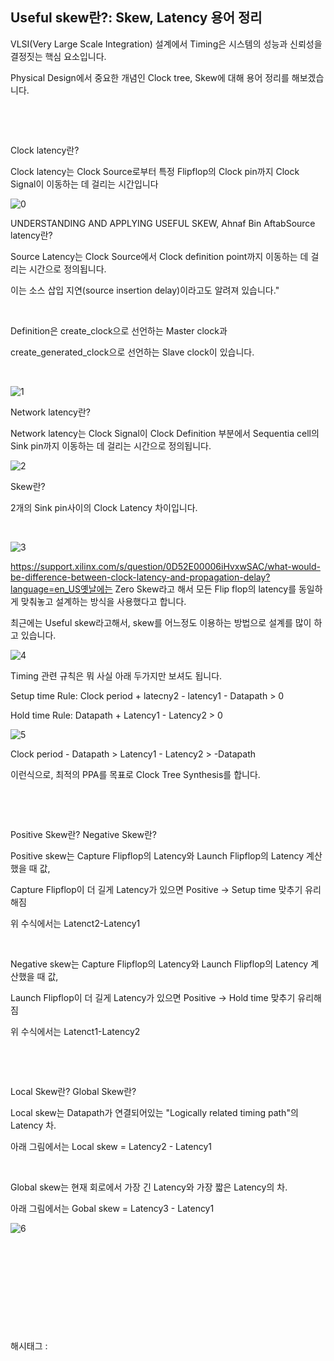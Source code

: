 ## Useful skew란?: Skew, Latency 용어 정리

VLSI(Very Large Scale Integration) 설계에서 Timing은 시스템의 성능과 신뢰성을 결정짓는 핵심 요소입니다.

Physical Design에서 중요한 개념인 Clock tree, Skew에 대해 용어 정리를 해보겠습니다.

​

​

Clock latency란?

Clock latency는 Clock Source로부터 특정 Flipflop의 Clock pin까지 Clock Signal이 이동하는 데 걸리는 시간입니다

![0](./asset/0.png)

UNDERSTANDING AND APPLYING USEFUL SKEW, Ahnaf Bin AftabSource latency란?

Source Latency는 Clock Source에서 Clock definition point까지 이동하는 데 걸리는 시간으로 정의됩니다.

이는 소스 삽입 지연(source insertion delay)이라고도 알려져 있습니다."

​

Definition은 create_clock으로 선언하는 Master clock과

create_generated_clock으로 선언하는 Slave clock이 있습니다.

​

![1](./asset/1.png)

Network latency란?

Network latency는 Clock Signal이 Clock Definition 부분에서 Sequentia cell의 Sink pin까지 이동하는 데 걸리는 시간으로 정의됩니다.

![2](./asset/2.png)

Skew란?

2개의 Sink pin사이의 Clock Latency 차이입니다.

​

![3](./asset/3.png)

https://support.xilinx.com/s/question/0D52E00006iHvxwSAC/what-would-be-difference-between-clock-latency-and-propagation-delay?language=en_US옛날에는 Zero Skew라고 해서 모든 Flip flop의 latency를 동일하게 맞춰놓고 설계하는 방식을 사용했다고 합니다.

최근에는 Useful skew라고해서, skew를 어느정도 이용하는 방법으로 설계를 많이 하고 있습니다.

![4](./asset/4.png)

Timing 관련 규칙은 뭐 사실 아래 두가지만 보셔도 됩니다.

Setup time Rule: Clock period + latecny2 - latency1 - Datapath > 0

Hold time Rule: Datapath + Latency1 - Latency2 > 0

![5](./asset/5.png)

Clock period - Datapath >  Latency1 - Latency2 > -Datapath

이런식으로, 최적의 PPA를 목표로 Clock Tree Synthesis를 합니다.

​

​

Positive Skew란? Negative Skew란?

Positive skew는 Capture Flipflop의 Latency와 Launch Flipflop의 Latency 계산했을 때 값,

Capture Flipflop이 더 길게 Latency가 있으면 Positive -> Setup time 맞추기 유리해짐

위 수식에서는 Latenct2-Latency1

​

Negative skew는 Capture Flipflop의 Latency와 Launch Flipflop의 Latency 계산했을 때 값,

Launch Flipflop이 더 길게 Latency가 있으면 Positive -> Hold time 맞추기 유리해짐

위 수식에서는 Latenct1-Latency2

​

​

Local Skew란?  Global Skew란?

Local skew는 Datapath가 연결되어있는 "Logically related timing path"의 Latency 차.

아래 그림에서는  Local skew = Latency2 - Latency1

​

Global skew는 현재 회로에서 가장 긴 Latency와 가장 짧은 Latency의 차.

아래 그림에서는 Gobal skew = Latency3 - Latency1

![6](./asset/6.png)

​

​

​

​

​

 해시태그 : 
